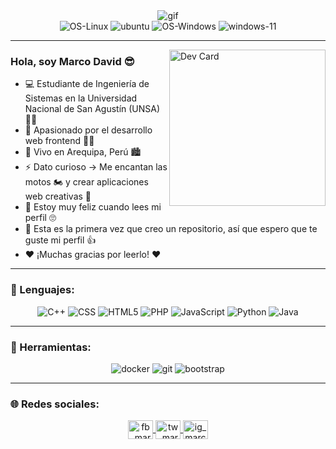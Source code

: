 <div align="center">
  <img src="https://media0.giphy.com/media/v1.Y2lkPTc5MGI3NjExbjAxcmt2YWZjamtjdmVyNjMyZG92OGtpMTByaGh1czRudzdjd2xrciZlcD12MV9pbnRlcm5hbF9naWZfYnlfaWQmY3Q9Zw/JRlqKEzTDKci5JPcaL/giphy.gif" alt="gif" />
</div>

<div align="center">
  <img src="https://img.shields.io/badge/Linux-FCC624?style=for-the-badge&logo=linux&logoColor=black" alt="OS-Linux" />
  <img src="https://img.shields.io/badge/Ubuntu-E95420?style=for-the-badge&logo=ubuntu&logoColor=white" alt="ubuntu" />
  <img src="https://img.shields.io/badge/Windows-0078D6?style=for-the-badge&logo=windows&logoColor=white" alt="OS-Windows" />
  <img src="https://img.shields.io/badge/Windows_11-0078d4?style=for-the-badge&logo=windows-11&logoColor=white" alt="windows-11" />
</div>

---

<img align="right" src="https://media3.giphy.com/media/v1.Y2lkPTc5MGI3NjExd25oZWhnb2Fpb2RtMGxzZWowc3VhajhhbGk5YWtuN2pxZ2V3bHVqbyZlcD12MV9pbnRlcm5hbF9naWZfYnlfaWQmY3Q9Zw/o0vwzuFwCGAFO/giphy.gif" width="250" alt="Dev Card" />

### Hola, soy Marco David 😎  

- 💻 Estudiante de Ingeniería de Sistemas en la Universidad Nacional de San Agustín (UNSA)👨‍🎓  
- 📝 Apasionado por el desarrollo web frontend 🧑‍💻
- 🏡 Vivo en Arequipa, Perú 🏙️  
- ⚡ Dato curioso → Me encantan las motos 🏍️ y crear aplicaciones web creativas 🚀  
- 💯 Estoy muy feliz cuando lees mi perfil 🙄  
- 💬 Esta es la primera vez que creo un repositorio, así que espero que te guste mi perfil 👍  
- ❤️ ¡Muchas gracias por leerlo! ❤️  

---

### 📝 Lenguajes:
<p align="center">
  <img src="https://img.shields.io/badge/C%2B%2B-00599C?style=for-the-badge&logo=c%2B%2B&logoColor=white" alt="C++" />
  <img src="https://img.shields.io/badge/CSS3-1572B6?style=for-the-badge&logo=css3&logoColor=white" alt="CSS" />
  <img src="https://img.shields.io/badge/HTML5-E34F26?style=for-the-badge&logo=html5&logoColor=white" alt="HTML5" />
  <img src="https://img.shields.io/badge/PHP-777BB4?style=for-the-badge&logo=php&logoColor=white" alt="PHP" />
  <img src="https://img.shields.io/badge/JavaScript-323330?style=for-the-badge&logo=javascript&logoColor=F7DF1E" alt="JavaScript" />
  <img src="https://img.shields.io/badge/Python-FFD43B?style=for-the-badge&logo=python&logoColor=blue" alt="Python" />
  <img src="https://img.shields.io/badge/Java-ED8B00?style=for-the-badge&logo=java&logoColor=white" alt="Java" />
</p>

---

### 🔧 Herramientas:
<p align="center">
  <img src="https://img.shields.io/badge/Docker-2CA5E0?style=for-the-badge&logo=docker&logoColor=white" alt="docker" />  
  <img src="https://img.shields.io/badge/GIT-E44C30?style=for-the-badge&logo=git&logoColor=white" alt="git" />  
  <img src="https://img.shields.io/badge/Bootstrap-563D7C?style=for-the-badge&logo=bootstrap&logoColor=white" alt="bootstrap" />   
</p>

---

### 🌐 Redes sociales:
<p align="center">                
  <a href="https://www.facebook.com/share/19wh1B75yE/" target="_blank">
    <img align="center" src="https://raw.githubusercontent.com/rahuldkjain/github-profile-readme-generator/master/src/images/icons/Social/facebook.svg" alt="fb_marco" height="30" width="40" />
  </a>
  <a href="https://twitter.com/TU_USUARIO_AQUI" target="_blank">
    <img align="center" src="https://raw.githubusercontent.com/rahuldkjain/github-profile-readme-generator/master/src/images/icons/Social/twitter.svg" alt="tw_marco" height="30" width="40" />
  </a>
  <a href="https://www.instagram.com/marcodavidch?igsh=MTFtbHl2YXJ3aDZoeA==" target="_blank">
    <img align="center" src="https://raw.githubusercontent.com/rahuldkjain/github-profile-readme-generator/master/src/images/icons/Social/instagram.svg" alt="ig_marco" height="30" width="40" />
  </a>            
</p>


